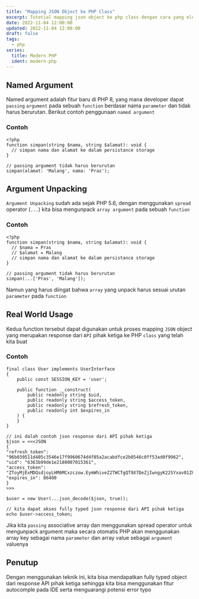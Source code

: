 ```yaml
---
title: "Mapping JSON Object ke PHP Class"
excerpt: Tutotial mapping json object ke php class dengan cara yang elegan menggunakan named argument dan argument unpacking
date: 2022-11-04 12:00:00
updated: 2022-11-04 12:00:00
draft: false
tags:
  - php
series:
  title: Modern PHP
  ident: modern-php
---
```


## Named Argument

Named argument adalah fitur baru di PHP 8, yang mana developer dapat `passing` `argument` pada sebuah `function` berdasar nama `parameter` dan tidak harus berurutan. Berikut contoh penggunaan `named argument`

### Contoh

```php:func.php
<?php
function simpan(string $nama, string $alamat): void {
  // simpan nama dan alamat ke dalam persistance storage
}

// passing argument tidak harus berurutan
simpan(alamat: 'Malang', nama: 'Pras');
```

## Argument Unpacking

`Argument Unpacking` sudah ada sejak PHP 5.6, dengan menggunakan `spread` operator (`...`) kita bisa mengunpack `array argument` pada sebuah `function`

### Contoh

```php:func.php
<?php
function simpan(string $nama, string $alamat): void {
  // $nama = Pras
  // $alamat = Malang
  // simpan nama dan alamat ke dalam persistance storage
}

// passing argument tidak harus berurutan
simpan(...['Pras', 'Malang']);
```

Namun yang harus diingat bahwa `array` yang unpack harus sesuai urutan `parameter` pada `function`

## Real World Usage

Kedua function tersebut dapat digunakan untuk proses mapping `JSON` object yang merupakan response dari `API` pihak ketiga ke PHP `class` yang telah kita buat

### Contoh

```php:User.php
final class User implements UserInterface
{
    public const SESSION_KEY = 'user';

    public function __construct(
        public readonly string $uid,
        public readonly string $access_token,
        public readonly string $refresh_token,
        public readonly int $expires_in
    ) {
    }
}
```

```php:Api.php
// ini dalah contoh json response dari API pihak ketiga
$json = <<<JSON
{
"refresh_token": "96b039511d405c3546e17f9960674d4f05a2acabdfce2b0546c0ff53ad0f9962",
"uid": "6363b99de1e2180007015361",
"access_token": "ZToyMjExMDQsdjoyLHM6MCxzczow.EymWhiveZ2TWCTgQT9X7DeZjIwngyK22SYxav01Z8Ec",
"expires_in": 86400
}
>>>

$user = new User(...json_decode($json, true));

// kita dapat akses fully typed json response dari API pihak ketiga
echo $user->access_token;
```

Jika kita `passing` associative array dan menggunakan spread operator untuk mengunpack argument maka secara otomatis PHP akan menggunakan array key sebagai nama `parameter` dan array value sebagai `argument` valuenya

## Penutup

Dengan menggunakan teknik ini, kita bisa mendapatkan fully typed object dari response API pihak ketiga sehingga kita bisa menggunakan fitur autocomple pada IDE serta menguarangi potensi error typo
